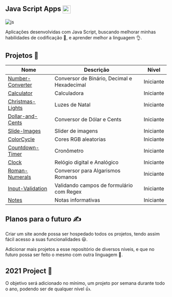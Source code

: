 ## Java Script Apps <img src="https://user-images.githubusercontent.com/63371945/106048067-2c1e3b00-60c3-11eb-921a-a79203035178.png" height="25" width="25" align="center">

![js](https://user-images.githubusercontent.com/63371945/106040433-39362c80-60b9-11eb-8ed6-0d9c5e6dbf72.png)

 Aplicações desenvolvidas com Java Script, buscando melhorar minhas habilidades de codificação 🧠, e aprender melhor a linguagem 👌. 

## Projetos 📁

| Nome             | Descrição                         | Nível     |
|------------------|-----------------------------------|-----------|
| [Number-Converter](https://github.com/ramoncibas/JavaScript-Apps/tree/main/Projetos/Bin2Dec)          | Conversor de Binário, Decimal e Hexadecimal | Iniciante |
| [Calculator](https://github.com/ramoncibas/JavaScript-Apps/tree/main/Projetos/Calculator)       | Calculadora                       | Iniciante |
| [Christmas-Lights](https://github.com/ramoncibas/JavaScript-Apps/tree/main/Projetos/Christmas-Lights) | Luzes de Natal                    | Iniciante |
| [Dollar-and-Cents](https://github.com/ramoncibas/JavaScript-Apps/tree/main/Projetos/Dollar-and-Cents) | Conversor de Dólar e Cents       | Iniciante |
| [Slide-Images](https://github.com/ramoncibas/JavaScript-Apps/tree/main/Projetos/Slides-Image) | Slider de imagens | Iniciante |
| [ColorCycle](https://github.com/ramoncibas/JavaScript-Apps/tree/main/Projetos/ColorCycle) | Cores RGB aleatorias | Iniciante |
| [Countdown-Timer](https://github.com/ramoncibas/JavaScript-Apps/tree/main/Projetos/Countdown-Timer) | Cronômetro | Iniciante |
| [Clock](https://github.com/ramoncibas/JavaScript-Apps/tree/main/Projetos/Clock/digital) | Relógio digital e Analógico| Iniciante | 
| [Roman-Numerals](https://github.com/ramoncibas/JavaScript-Apps/tree/main/Projetos/Roman-Numbers) | Conversor para Algarismos Romanos | Iniciante |
| [Input-Validation](https://github.com/ramoncibas/JavaScript-Apps/tree/main/Projetos/Input-validation) | Validando campos de formulário com Regex| Iniciante |
| [Notes](https://github.com/ramoncibas/JavaScript-Apps/tree/main/Projetos/Notes) | Notas informativas | Iniciante |

## Planos para o futuro ✍
Criar um site aonde possa ser hospedado todos os projetos, tendo assim fácil acesso a suas funcionalidades 😃.

Adicionar mais projetos a esse repositório de diversos níveis, e que no futuro possa ser feito o mesmo com outra linguagem 🙏.

## 2021 Project 📃
O objetivo será adicionado no mínimo, um projeto por semana durante todo o ano, podendo ser de qualquer nível 👍.

